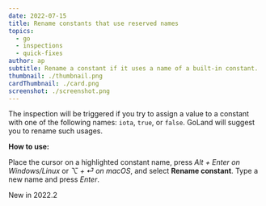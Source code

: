 ```yaml
---
date: 2022-07-15
title: Rename constants that use reserved names
topics:
  - go
  - inspections
  - quick-fixes
author: ap
subtitle: Rename a constant if it uses a name of a built-in constant.
thumbnail: ./thumbnail.png
cardThumbnail: ./card.png
screenshot: ./screenshot.png
---
```

The inspection will be triggered if you try to assign a value to a constant with one of the following names: `iota`, `true`, or `false`. GoLand will suggest you to rename such usages.

**How to use:**

Place the cursor on a highlighted constant name, press _Alt + Enter on Windows/Linux_ or _⌥ + ⏎ on macOS_, and select **Rename constant**. Type a new name and press _Enter_.

<span class="tag is-rounded">New in 2022.2</span>
